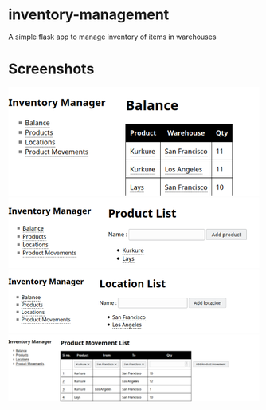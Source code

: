 # inventory-management

A simple flask app to manage inventory of items in warehouses

# Screenshots

![Home page](docs/images/Balance.png "Table showing balance of products")
![Products list](docs/images/Product_List.png "List of products")
![Location list](docs/images/Location_List.png "List of locations")
![Movement list](docs/images/Product_Movement.png "List of product movements")
